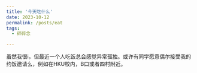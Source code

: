 ```yaml
---
title: '今天吃什么'
date: 2023-10-12
permalink: /posts/eat
tags:
  - 碎碎念

---
```


虽然我很i，但最近一个人吃饭总会感觉异常孤独。或许有同学愿意偶尔接受我的约饭邀请么，例如在HKU校内，B口或者四村附近。